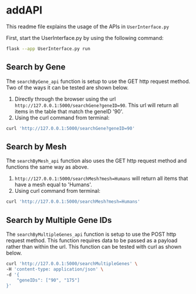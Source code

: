 # addAPI
This readme file explains the usage of the APIs in `UserInterface.py`

First, start the UserInterface.py by using the following command:
```sh
flask --app UserInterface.py run
```

## Search by Gene
The `searchByGene_api` function is setup to use the GET http request method. Two of the ways it can be tested are shown below.  
1. Directly through the browser using the url `http://127.0.0.1:5000/searchGene?geneID=90`. This url will return all items in the table that match the geneID '90'.
2. Using the curl command from terminal:
```sh
curl 'http://127.0.0.1:5000/searchGene?geneID=90'
```
## Search by Mesh
The `searchByMesh_api` function also uses the GET http request method and functions the same way as above.  
1. `http://127.0.0.1:5000/searchMesh?mesh=Humans` will return all items that have a mesh equal to 'Humans'.
2. Using curl command from terminal:
```sh
curl 'http://127.0.0.1:5000/searchMesh?mesh=Humans'
```
## Search by Multiple Gene IDs
The `searchByMultipleGenes_api` function is setup to use the POST http request method. This function requires data to be passed as a payload rather than within the url. This function can be tested with curl as shown below.

```sh
curl 'http://127.0.0.1:5000/searchMultipleGenes' \
-H 'content-type: application/json' \
-d '{
    "geneIDs": ["90", "175"]
}'
```
